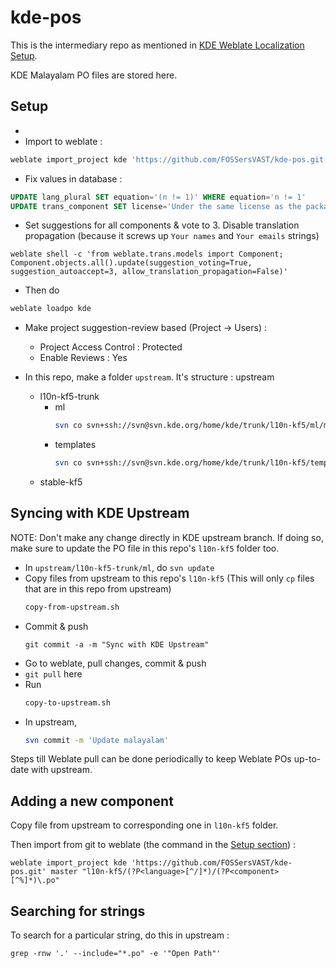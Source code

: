 # kde-pos

This is the intermediary repo as mentioned in [KDE Weblate Localization Setup](https://github.com/subins2000/kde-weblate).

KDE Malayalam PO files are stored here.

## Setup

*
* Import to weblate :

```bash
weblate import_project kde 'https://github.com/FOSSersVAST/kde-pos.git' master "l10n-kf5/(?P<language>[^/]*)/(?P<component>[^%]*)\.po" 
```

* Fix values in database :

```sql
UPDATE lang_plural SET equation='(n != 1)' WHERE equation='n != 1'
UPDATE trans_component SET license='Under the same license as the package', new_lang='none';
```

* Set suggestions for all components & vote to 3.
  Disable translation propagation (because it screws up `Your names` and `Your emails` strings)

```
weblate shell -c 'from weblate.trans.models import Component; Component.objects.all().update(suggestion_voting=True, suggestion_autoaccept=3, allow_translation_propagation=False)'
```

* Then do

```bash
weblate loadpo kde
```

* Make project suggestion-review based (Project -> Users) :
  * Project Access Control : Protected
  * Enable Reviews : Yes

* In this repo, make a folder `upstream`. It's structure :
  upstream
  - l10n-kf5-trunk
    - ml
      ```bash
      svn co svn+ssh://svn@svn.kde.org/home/kde/trunk/l10n-kf5/ml/messages ml
      ```
    - templates
      ```bash
      svn co svn+ssh://svn@svn.kde.org/home/kde/trunk/l10n-kf5/templates/messages templates
      ```
  - stable-kf5

## Syncing with KDE Upstream

NOTE: Don't make any change directly in KDE upstream branch. If doing so, make sure to update the PO file in this repo's `l10n-kf5` folder too.

* In `upstream/l10n-kf5-trunk/ml`, do `svn update`
* Copy files from upstream to this repo's `l10n-kf5` (This will only `cp` files that are in this repo from upstream)
  ```bash
  copy-from-upstream.sh
  ```
* Commit & push
  ```
  git commit -a -m "Sync with KDE Upstream"
  ```
* Go to weblate, pull changes, commit & push
* `git pull` here
* Run
  ```bash
  copy-to-upstream.sh
  ```
* In upstream,
  ```bash
  svn commit -m 'Update malayalam'
  ```

Steps till Weblate pull can be done periodically to keep Weblate POs up-to-date with upstream.

## Adding a new component

Copy file from upstream to corresponding one in `l10n-kf5` folder.

Then import from git to weblate (the command in the [Setup section](#setup)) :

```
weblate import_project kde 'https://github.com/FOSSersVAST/kde-pos.git' master "l10n-kf5/(?P<language>[^/]*)/(?P<component>[^%]*)\.po" 
```

## Searching for strings

To search for a particular string, do this in upstream :

```
grep -rnw '.' --include="*.po" -e '"Open Path"'
```